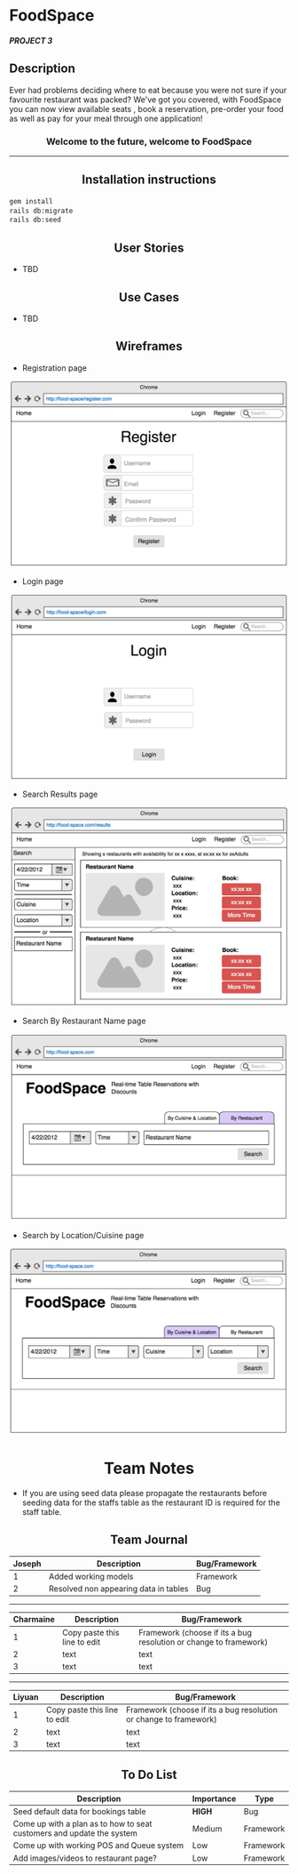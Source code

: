 
# FoodSpace
##### PROJECT 3

## Description
 Ever had problems deciding where to eat because you were not sure if your favourite restaurant was packed? We've got you covered, with FoodSpace you can now view available seats , book a reservation, pre-order your food as well as pay for your meal through one application!

 ### <center> Welcome to the future, welcome to FoodSpace

_____
## <center>Installation instructions

```sh
gem install
rails db:migrate
rails db:seed
```

## <center>User Stories

* TBD

## <center> Use Cases

* TBD

## <center> Wireframes

* Registration page

![](/public/images/wireframe1.jpeg)

* Login page

![](/public/images/wireframe2.jpeg)

* Search Results page

![](/public/images/wireframe3.jpeg)

* Search By Restaurant Name page

![](/public/images/wireframe4.jpeg)

* Search by Location/Cuisine page

![](/public/images/wireframe5.jpeg)

# <center>Team Notes</center>
* If you are using seed data please propagate the restaurants before seeding data for the staffs table as the restaurant ID is required for the staff table.

## <center>Team Journal</center>
Joseph | Description | Bug/Framework
------ | --- | ---
1| Added working models | Framework
2| Resolved non appearing data in tables | Bug

___
Charmaine | Description | Bug/Framework
------ | --- | ---
1| Copy paste this line to edit | Framework (choose if its a bug resolution or change to framework)
2| text | text
3| text | text
___

Liyuan | Description | Bug/Framework
------ | --- | ---
1| Copy paste this line to edit | Framework (choose if its a bug resolution or change to framework)
2| text | text
3| text | text

## <center> To Do List

Description    | Importance | Type
-------- | --- | ---
Seed default data for bookings table | **HIGH** | Bug
Come up with a plan as to how to seat customers and update the system   | Medium | Framework
Come up with working POS and Queue system | Low | Framework
Add images/videos to restaurant page? | Low | Framework
